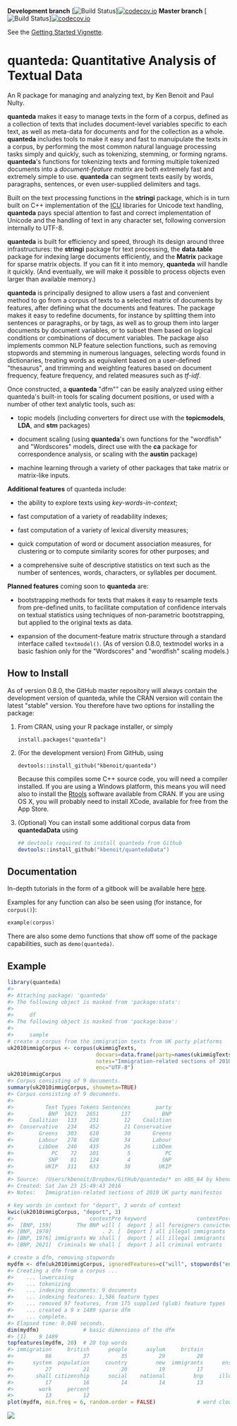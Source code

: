 <!-- README.md is generated from README.Rmd. Please edit that file -->
**Development branch** [![Build Status](https://travis-ci.org/kbenoit/quanteda.svg?branch=dev)][![codecov.io](https://codecov.io/github/kbenoit/quanteda/coverage.svg?branch=dev)](<https://codecov.io/github/kbenoit/quanteda/coverage.svg?branch=dev>) **Master branch** [![Build Status](https://travis-ci.org/kbenoit/quanteda.svg?branch=master)][![codecov.io](https://codecov.io/github/kbenoit/quanteda/coverage.svg?branch=master)](<https://codecov.io/github/kbenoit/quanteda/coverage.svg?branch=master>)

See the [Getting Started Vignette](http://htmlpreview.github.com/?https://github.com/kbenoit/quanteda/blob/master/vignettes/quickstart.html).

quanteda: Quantitative Analysis of Textual Data
===============================================

An R package for managing and analyzing text, by Ken Benoit and Paul Nulty.

**quanteda** makes it easy to manage texts in the form of a corpus, defined as a collection of texts that includes document-level variables specific to each text, as well as meta-data for documents and for the collection as a whole. **quanteda** includes tools to make it easy and fast to manuipulate the texts in a corpus, by performing the most common natural language processing tasks simply and quickly, such as tokenizing, stemming, or forming ngrams. **quanteda**'s functions for tokenizing texts and forming multiple tokenized documents into a *document-feature matrix* are both extremely fast and extremely simple to use. **quanteda** can segment texts easily by words, paragraphs, sentences, or even user-supplied delimiters and tags.

Built on the text processing functions in the **stringi** package, which is in turn built on C++ implementation of the [ICU](http://www.icu-project.org/) libraries for Unicode text handling, **quanteda** pays special attention to fast and correct implementation of Unicode and the handling of text in any character set, following conversion internally to UTF-8.

**quanteda** is built for efficiency and speed, through its design around three infrastructures: the **stringi** package for text processing, the **data.table** package for indexing large documents efficiently, and the **Matrix** package for sparse matrix objects. If you can fit it into memory, **quanteda** will handle it quickly. (And eventually, we will make it possible to process objects even larger than available memory.)

**quanteda** is principally designed to allow users a fast and convenient method to go from a corpus of texts to a selected matrix of documents by features, after defining what the documents and features. The package makes it easy to redefine documents, for instance by splitting them into sentences or paragraphs, or by tags, as well as to group them into larger documents by document variables, or to subset them based on logical conditions or combinations of document variables. The package also implements common NLP feature selection functions, such as removing stopwords and stemming in numerous languages, selecting words found in dictionaries, treating words as equivalent based on a user-defined "thesaurus", and trimming and weighting features based on document frequency, feature frequency, and related measures such as *tf-idf*.

Once constructed, a **quanteda** "dfm"" can be easily analyzed using either quanteda's built-in tools for scaling document positions, or used with a number of other text analytic tools, such as:

-   topic models (including converters for direct use with the **topicmodels**, **LDA**, and **stm** packages)

-   document scaling (using **quanteda**'s own functions for the "wordfish" and "Wordscores" models, direct use with the **ca** package for correspondence analysis, or scaling with the **austin** package)

-   machine learning through a variety of other packages that take matrix or matrix-like inputs.

**Additional features** of quanteda include:

-   the ability to explore texts using *key-words-in-context*;

-   fast computation of a variety of readability indexes;

-   fast computation of a variety of lexical diversity measures;

-   quick computation of word or document association measures, for clustering or to compute similarity scores for other purposes; and

-   a comprehensive suite of descriptive statistics on text such as the number of sentences, words, characters, or syllables per document.

**Planned features** coming soon to **quanteda** are:

-   bootstrapping methods for texts that makes it easy to resample texts from pre-defined units, to facilitate computation of confidence intervals on textual statistics using techniques of non-parametric bootstrapping, but applied to the original texts as data.

-   expansion of the document-feature matrix structure through a standard interface called `textmodel()`. (As of version 0.8.0, textmodel works in a basic fashion only for the "Wordscores" and "wordfish" scaling models.)

How to Install
--------------

As of version 0.8.0, the GitHub master repository will always contain the development version of quanteda, while the CRAN version will contain the latest "stable" version. You therefore have two options for installing the package:

1.  From CRAN, using your R package installer, or simply

        install.packages("quanteda")

2.  (For the development version) From GitHub, using

        devtools::install_github("kbenoit/quanteda")

    Because this compiles some C++ source code, you will need a compiler installed. If you are using a Windows platform, this means you will need also to install the [Rtools](http://cran.r-project.org/bin/windows/Rtools/) software available from CRAN. If you are using OS X, you will probably need to install XCode, available for free from the App Store.

3.  (Optional) You can install some additional corpus data from **quantedaData** using

    ``` s
    ## devtools required to install quanteda from Github
    devtools::install_github("kbenoit/quantedaData")
    ```

Documentation
-------------

In-depth tutorials in the form of a gitbook will be available here [here](http://kbenoit.github.io/quanteda).

Examples for any function can also be seen using (for instance, for `corpus()`):

``` s
example(corpus)
```

There are also some demo functions that show off some of the package capabilities, such as `demo(quanteda)`.

Example
-------

``` r
library(quanteda)
#> 
#> Attaching package: 'quanteda'
#> The following object is masked from 'package:stats':
#> 
#>     df
#> The following object is masked from 'package:base':
#> 
#>     sample
# create a corpus from the immigration texts from UK party platforms
uk2010immigCorpus <- corpus(ukimmigTexts,
                            docvars=data.frame(party=names(ukimmigTexts)),
                            notes="Immigration-related sections of 2010 UK party manifestos",
                            enc="UTF-8")
uk2010immigCorpus
#> Corpus consisting of 9 documents.
summary(uk2010immigCorpus, showmeta=TRUE)
#> Corpus consisting of 9 documents.
#> 
#>          Text Types Tokens Sentences        party
#>           BNP  1023   2851       137          BNP
#>     Coalition   133    231        12    Coalition
#>  Conservative   234    452        21 Conservative
#>        Greens   303    610        30       Greens
#>        Labour   278    620        34       Labour
#>        LibDem   240    435        26       LibDem
#>            PC    72    101         5           PC
#>           SNP    81    124         4          SNP
#>          UKIP   311    633        38         UKIP
#> 
#> Source:  /Users/kbenoit/Dropbox/GitHub/quanteda/* on x86_64 by kbenoit
#> Created: Sat Jan 23 15:49:43 2016
#> Notes:   Immigration-related sections of 2010 UK party manifestos

# key words in context for "deport", 3 words of context
kwic(uk2010immigCorpus, "deport", 3)
#>                        contextPre keyword                contextPost
#>  [BNP, 159]        The BNP will [  deport ] all foreigners convicted
#> [BNP, 1970]                . 2. [  Deport ] all illegal immigrants  
#> [BNP, 1976] immigrants We shall [  deport ] all illegal immigrants  
#> [BNP, 2621]  Criminals We shall [  deport ] all criminal entrants

# create a dfm, removing stopwords
mydfm <- dfm(uk2010immigCorpus, ignoredFeatures=c("will", stopwords("english")))
#> Creating a dfm from a corpus ...
#>    ... lowercasing
#>    ... tokenizing
#>    ... indexing documents: 9 documents
#>    ... indexing features: 1,586 feature types
#>    ... removed 97 features, from 175 supplied (glob) feature types
#>    ... created a 9 x 1489 sparse dfm
#>    ... complete. 
#> Elapsed time: 0.048 seconds.
dim(mydfm)              # basic dimensions of the dfm
#> [1]    9 1489
topfeatures(mydfm, 20)  # 20 top words
#> immigration     british      people      asylum     britain          uk 
#>          66          37          35          29          28          27 
#>      system  population     country         new  immigrants      ensure 
#>          27          21          20          19          17          17 
#>       shall citizenship      social    national         bnp     illegal 
#>          17          16          14          14          13          13 
#>        work     percent 
#>          13          12
plot(mydfm, min.freq = 6, random.order = FALSE)             # word cloud     
```

![](README-quanteda_example-1.png)
